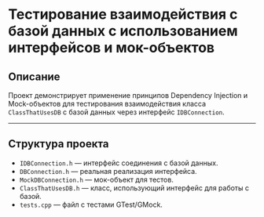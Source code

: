# Тестирование взаимодействия с базой данных с использованием интерфейсов и мок-объектов

## Описание

Проект демонстрирует применение принципов Dependency Injection и Mock-объектов для тестирования взаимодействия класса `ClassThatUsesDB` с базой данных через интерфейс `IDBConnection`.

---

## Структура проекта

- `IDBConnection.h` — интерфейс соединения с базой данных.
- `DBConnection.h` — реальная реализация интерфейса.
- `MockDBConnection.h` — мок-объект для тестов.
- `ClassThatUsesDB.h` — класс, использующий интерфейс для работы с базой.
- `tests.cpp` — файл с тестами GTest/GMock.
